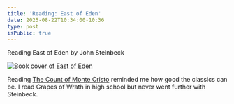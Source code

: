 ```yaml
---
title: 'Reading: East of Eden'
date: 2025-08-22T10:34:00-10:36
type: post
isPublic: true
---
```


Reading East of Eden by John Steinbeck

<p>
  <a href="https://bookshop.org/p/books/east-of-eden-john-steinbeck/08b1a78e3c74be5c?ean=9780140186390">
    <img src="https://images-us.bookshop.org/ingram/9780140186390.jpg?v=655148eb5c4f4f4850ede0520a323e09" alt="Book cover of East of Eden" class="book-cover" /></a>
</p>

Reading [The Count of Monte Cristo](/blog/2025/book-monte-cristo/) reminded me how good the classics can be. I read Grapes of Wrath in high school but never went further with Steinbeck.
